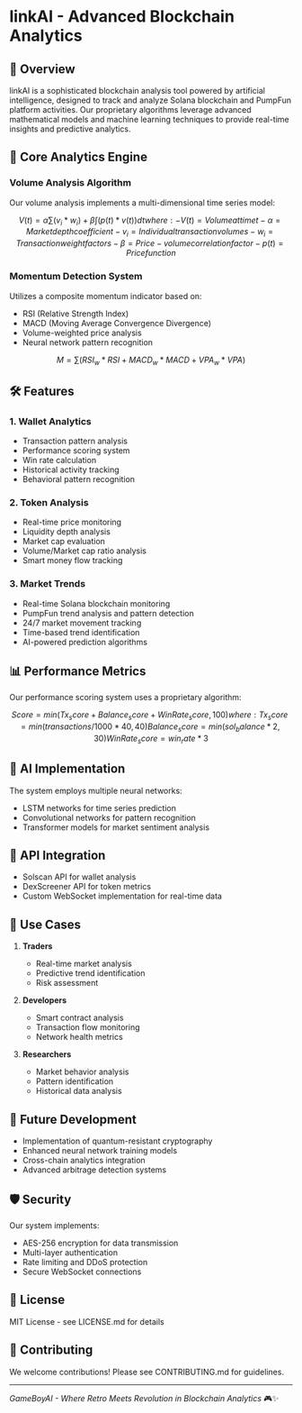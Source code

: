 # linkAI - Advanced Blockchain Analytics

## 🤖 Overview
linkAI is a sophisticated blockchain analysis tool powered by artificial intelligence, designed to track and analyze Solana blockchain and PumpFun platform activities. Our proprietary algorithms leverage advanced mathematical models and machine learning techniques to provide real-time insights and predictive analytics.

## 🧮 Core Analytics Engine

### Volume Analysis Algorithm
Our volume analysis implements a multi-dimensional time series model:

```math
V(t) = α∑(v_i * w_i) + β∫(p(t) * v(t))dt

where:
- V(t) = Volume at time t
- α = Market depth coefficient
- v_i = Individual transaction volumes
- w_i = Transaction weight factors
- β = Price-volume correlation factor
- p(t) = Price function
```

### Momentum Detection System
Utilizes a composite momentum indicator based on:
- RSI (Relative Strength Index)
- MACD (Moving Average Convergence Divergence)
- Volume-weighted price analysis
- Neural network pattern recognition

```math
M = ∑(RSI_w * RSI + MACD_w * MACD + VPA_w * VPA)
```

## 🛠 Features

### 1. Wallet Analytics
- Transaction pattern analysis
- Performance scoring system
- Win rate calculation
- Historical activity tracking
- Behavioral pattern recognition

### 2. Token Analysis
- Real-time price monitoring
- Liquidity depth analysis
- Market cap evaluation
- Volume/Market cap ratio analysis
- Smart money flow tracking

### 3. Market Trends
- Real-time Solana blockchain monitoring
- PumpFun trend analysis and pattern detection
- 24/7 market movement tracking
- Time-based trend identification
- AI-powered prediction algorithms

## 📊 Performance Metrics

Our performance scoring system uses a proprietary algorithm:

```math
Score = min(Tx_score + Balance_score + WinRate_score, 100)

where:
Tx_score = min(transactions/1000 * 40, 40)
Balance_score = min(sol_balance * 2, 30)
WinRate_score = win_rate * 3
```

## 🤖 AI Implementation

The system employs multiple neural networks:
- LSTM networks for time series prediction
- Convolutional networks for pattern recognition
- Transformer models for market sentiment analysis

## 📡 API Integration
- Solscan API for wallet analysis
- DexScreener API for token metrics
- Custom WebSocket implementation for real-time data

## 🎯 Use Cases

1. **Traders**
   - Real-time market analysis
   - Predictive trend identification
   - Risk assessment

2. **Developers**
   - Smart contract analysis
   - Transaction flow monitoring
   - Network health metrics

3. **Researchers**
   - Market behavior analysis
   - Pattern identification
   - Historical data analysis

## 🔮 Future Development

- Implementation of quantum-resistant cryptography
- Enhanced neural network training models
- Cross-chain analytics integration
- Advanced arbitrage detection systems

## 🛡 Security

Our system implements:
- AES-256 encryption for data transmission
- Multi-layer authentication
- Rate limiting and DDoS protection
- Secure WebSocket connections

## 📜 License
MIT License - see LICENSE.md for details

## 🤝 Contributing
We welcome contributions! Please see CONTRIBUTING.md for guidelines.

---

*GameBoyAI - Where Retro Meets Revolution in Blockchain Analytics* 🎮✨ 
